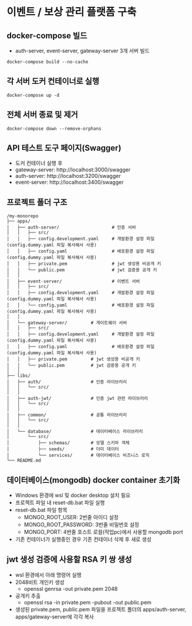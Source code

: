 # 이벤트 / 보상 관리 플랫폼 구축

## docker-compose 빌드
  - auth-server, event-server, gateway-server 3개 서버 빌드
```
docker-compose build --no-cache
```

## 각 서버 도커 컨테이너로 실행
```
docker-compose up -d
```

## 전체 서버 종료 및 제거
```
docker-compose down --remove-orphans
```

## API 테스트 도구 페이지(Swagger)
- 도커 컨테이너 실행 후
- gateway-server: http://localhost:3000/swagger
- auth-server: http://localhost:3200/swagger
- event-server: http://localhost:3400/swagger

## 프로젝트 폴더 구조
```
/my-monorepo
├── apps/
│   ├── auth-server/                    # 인증 서버
│   │   ├── src/
│   │   ├── config.development.yaml     # 개발환경 설정 파일 (config.dummy.yaml 파일 복사해서 사용)
│   │   ├── config.yaml                 # 배포환경 설정 파일 (config.dummy.yaml 파일 복사해서 사용)
│   │   ├── private.pem                 # jwt 생성용 비공개 키
│   │   └── public.pem                  # jwt 검증용 공개 키
│   │
│   ├── event-server/                   # 이벤트 서버
│   │   ├── src/
│   │   ├── config.development.yaml     # 개발환경 설정 파일 (config.dummy.yaml 파일 복사해서 사용)
│   │   └── config.yaml                 # 배포환경 설정 파일 (config.dummy.yaml 파일 복사해서 사용)
│   │
│   └── gateway-server/         # 게이트웨이 서버
│   │   ├── src/
│   │   ├── config.development.yaml     # 개발환경 설정 파일 (config.dummy.yaml 파일 복사해서 사용)
│   │   ├── config.yaml                 # 배포환경 설정 파일 (config.dummy.yaml 파일 복사해서 사용)
│   │   ├── private.pem         # jwt 생성용 비공개 키
│   │   └── public.pem          # jwt 검증용 공개 키
│   │
├── libs/
│   ├── auth/                   # 인증 라이브러리
│   │   └── src/
│   │
│   ├── auth-jwt/               # 인증 jwt 관련 라이브러리
│   │   └── src/
│   │
│   ├── common/                 # 공통 라이브러리
│   │   └── src/
│   │
│   └── database/               # 데이터베이스 라이브러리
│       └── src/
│           ├── schemas/        # 모델 스키마 객체
│           ├── seeds/          # 더미 데이터
│           └── services/       # 데이터베이스 비즈니스 로직
└── README.md
```

## 데이터베이스(mongodb) docker container 초기화

- Windows 환경에 wsl 및 docker desktop 설치 필요
- 프로젝트 파일 내 reset-db.bat 파일 실행
- reset-db.bat 파일 항목
  - MONGO_ROOT_USER: 2번줄 아이디 설정
  - MONGO_ROOT_PASSWORD: 3번줄 비밀번호 설정
  - MONGO_PORT: 4번줄 호스트 로컬(작업pc)에서 사용할 mongodb port
- 기존 컨테이너가 실행중인 경우 기존 컨테이너 삭제 후 새로 생성

## jwt 생성 검증에 사용할 RSA 키 쌍 생성

- wsl 환경에서 아래 명령어 실행
- 2048비트 개인키 생성
  - openssl genrsa -out private.pem 2048
- 공개키 추출
  - openssl rsa -in private.pem -pubout -out public.pem
- 생성된 private.pem, public.pem 파일을 프로젝트 폴더의 apps/auth-server, apps/gateway-server에 각각 복사

